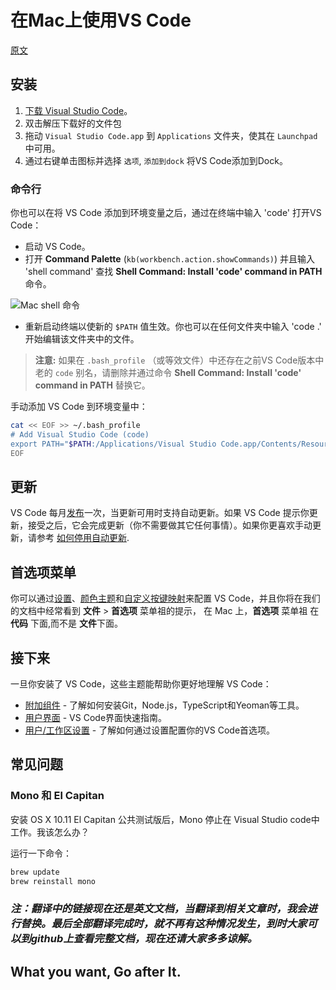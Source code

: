 # 在Mac上使用VS Code

[原文](https://code.visualstudio.com/docs/setup/mac)

## 安装

1. [下载 Visual Studio Code](https://go.microsoft.com/fwlink/?LinkID=534106)。
2. 双击解压下载好的文件包
3. 拖动 `Visual Studio Code.app` 到 `Applications` 文件夹，使其在 `Launchpad` 中可用。
4. 通过右键单击图标并选择 `选项`, `添加到dock` 将VS Code添加到Dock。

### 命令行

你也可以在将 VS Code 添加到环境变量之后，通过在终端中输入 'code' 打开VS Code：

- 启动 VS Code。
- 打开 **Command Palette** (`kb(workbench.action.showCommands)`) 并且输入 'shell command' 查找 **Shell Command: Install 'code' command in PATH** 命令。

![Mac shell 命令](https://code.visualstudio.com/images/mac_shell-command.png)

- 重新启动终端以使新的 `$PATH` 值生效。你也可以在任何文件夹中输入 'code .' 开始编辑该文件夹中的文件。

>**注意:** 如果在 `.bash_profile` （或等效文件）中还存在之前VS Code版本中老的 `code` 别名，请删除并通过命令 **Shell Command: Install 'code' command in PATH** 替换它。

手动添加 VS Code 到环境变量中：

```bash
cat << EOF >> ~/.bash_profile
# Add Visual Studio Code (code)
export PATH="$PATH:/Applications/Visual Studio Code.app/Contents/Resources/app/bin"
EOF
```

## 更新

VS Code 每月[发布](https://code.visualstudio.com/updates)一次，当更新可用时支持自动更新。如果 VS Code 提示你更新，接受之后，它会完成更新（你不需要做其它任何事情）。如果你更喜欢手动更新，请参考 [如何停用自动更新](https://code.visualstudio.com/docs/supporting/faq#_how-do-i-opt-out-of-vs-code-autoupdates).

## 首选项菜单

你可以通过[设置](https://code.visualstudio.com/docs/getstarted/settings)、[颜色主题](https://code.visualstudio.com/docs/getstarted/themes)和[自定义按键映射](https://code.visualstudio.com/docs/getstarted/keybindings)来配置 VS Code，并且你将在我们的文档中经常看到 **文件** > **首选项** 菜单祖的提示， 在 Mac 上，**首选项** 菜单祖 在 **代码** 下面,而不是 **文件**下面。


## 接下来

一旦你安装了 VS Code，这些主题能帮助你更好地理解 VS Code：

* [附加组件](https://code.visualstudio.com/docs/setup/additional-components) - 了解如何安装Git，Node.js，TypeScript和Yeoman等工具。
* [用户界面](https://code.visualstudio.com/docs/getstarted/userinterface) - VS Code界面快速指南。
* [用户/工作区设置](https://code.visualstudio.com/docs/getstarted/settings) - 了解如何通过设置配置你的VS Code首选项。

## 常见问题

### Mono 和 El Capitan

安装 OS X 10.11 El Capitan 公共测试版后，Mono 停止在 Visual Studio code中工作。我该怎么办？

运行一下命令：

```bash
brew update
brew reinstall mono
```

### *注：翻译中的链接现在还是英文文档，当翻译到相关文章时，我会进行替换。最后全部翻译完成时，就不再有这种情况发生，到时大家可以到github上查看完整文档，现在还请大家多多谅解。*

## **What you want, Go after It.**